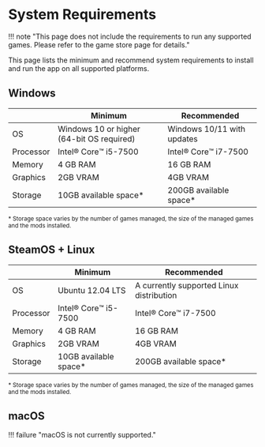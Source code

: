# System Requirements
!!! note "This page does not include the requirements to run any supported games. Please refer to the game store page for details."

This page lists the minimum and recommend system requirements to install and run the app on all supported platforms. 

## Windows 

|| Minimum | Recommended |
| --- | --- | --- |
| OS | Windows 10 or higher (64-bit OS required) | Windows 10/11 with updates |
| Processor | Intel®️ Core™️ i5-7500 | Intel®️ Core™️ i7-7500 |
| Memory | 4 GB RAM | 16 GB RAM |
| Graphics | 2GB VRAM | 4GB VRAM |
| Storage | 10GB available space* | 200GB available space* |

<sub>\* Storage space varies by the number of games managed, the size of the managed games and the mods installed.</sub>

## SteamOS + Linux 
|| Minimum | Recommended |
| --- | --- | --- |
| OS | Ubuntu 12.04 LTS | A currently supported Linux distribution |
| Processor | Intel®️ Core™️ i5-7500 | Intel®️ Core™️ i7-7500 |
| Memory | 4 GB RAM | 16 GB RAM |
| Graphics | 2GB VRAM | 4GB VRAM |
| Storage | 10GB available space* | 200GB available space* |

<sub>\* Storage space varies by the number of games managed, the size of the managed games and the mods installed.</sub>

## macOS

!!! failure  "macOS is not currently supported."
